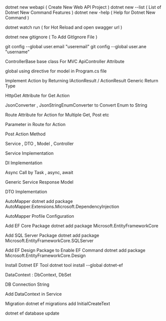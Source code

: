 dotnet new webapi ( Create New Web API Project )
dotnet new --list ( List of Dotnet New Command Features )
dotnet new -help ( Help for Dotnet New Command )

dotnet watch run ( for Hot Reload and open swagger url )

dotnet new gitignore ( To Add GitIgnore File )

git config --global user.email "useremail"
git config --global user.ane "username"

ControllerBase base class For MVC
ApiController Attribute

global using directive for model in Program.cs file

Implement Action by Returning IActionResult / ActionResult<T> Generic Return Type

HttpGet Attribute for Get Action

JsonConverter , JsonStringEnumConverter to Convert Enum to String

Route Attribute for Action for Multiple Get, Post etc

Parameter in Route for Action

Post Action Method

Service , DTO , Model , Controller

Service Implementation

DI Implementation

Async Call by Task , async, await

Generic Service Response Model

DTO Implementation

AutoMapper
dotnet add package AutoMapper.Extensions.Microsoft.DependencyInjection

AutoMapper Profile Configuration

Add EF Core Package
dotnet add package Microsoft.EntityFrameworkCore

Add SQL Server Package
dotnet add package Microsoft.EntityFrameworkCore.SQLServer

Add EF Design Package to Enable EF Command
dotnet add package Microsoft.EntityFrameworkCore.Design

Install Dotnet EF Tool
dotnet tool install --global dotnet-ef

DataContext : DbContext, DbSet

DB Connection String

Add DataContext in Service

Migration
dotnet ef migrations add InitialCreateText

dotnet ef database update
